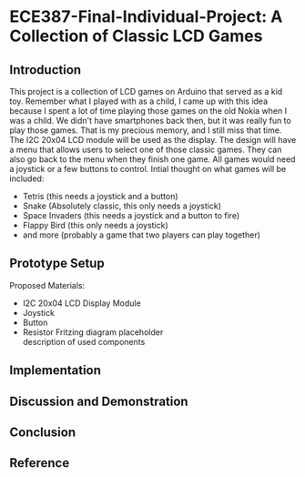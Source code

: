 # ECE387-Final-Individual-Project: A Collection of Classic LCD Games
## Introduction
This project is a collection of LCD games on Arduino that served as a kid toy. Remember what I played with as a child, I came up with this idea because I spent a lot of time playing those games on the old Nokia when I was a child. We didn't have smartphones back then, but it was really fun to play those games. That is my precious memory, and I still miss that time. <br/>The I2C 20x04 LCD module will be used as the display. The design will have a menu that allows users to select one of those classic games. They can also go back to the menu when they finish one game. All games would need a joystick or a few buttons to control.
Intial thought on what games will be included:
* Tetris (this needs a joystick and a button)
* Snake (Absolutely classic, this only needs a joystick)
* Space Invaders (this needs a joystick and a button to fire)
* Flappy Bird (this only needs a joystick)
* and more (probably a game that two players can play together)
## Prototype Setup
Proposed Materials:
* I2C 20x04 LCD Display Module
* Joystick
* Button
* Resistor
Fritzing diagram placeholder<br/>
description of used components 
## Implementation
## Discussion and Demonstration
## Conclusion
## Reference

